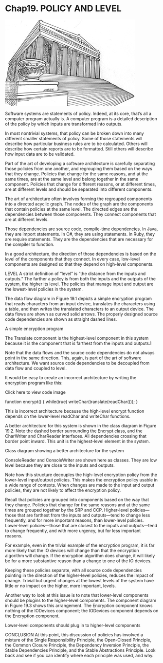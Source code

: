 # Chap19. POLICY AND LEVEL
![](./un/CH-UN19.jpg)

Software systems are statements of policy. Indeed, at its core, that’s all a computer program actually is. A computer program is a detailed description of the policy by which inputs are transformed into outputs.

In most nontrivial systems, that policy can be broken down into many different smaller statements of policy. Some of those statements will describe how particular business rules are to be calculated. Others will describe how certain reports are to be formatted. Still others will describe how input data are to be validated.

Part of the art of developing a software architecture is carefully separating those policies from one another, and regrouping them based on the ways that they change. Policies that change for the same reasons, and at the same times, are at the same level and belong together in the same component. Policies that change for different reasons, or at different times, are at different levels and should be separated into different components.

The art of architecture often involves forming the regrouped components into a directed acyclic graph. The nodes of the graph are the components that contain policies at the same level. The directed edges are the dependencies between those components. They connect components that are at different levels.

Those dependencies are source code, compile-time dependencies. In Java, they are import statements. In C#, they are using statements. In Ruby, they are require statements. They are the dependencies that are necessary for the compiler to function.

In a good architecture, the direction of those dependencies is based on the level of the components that they connect. In every case, low-level components are designed so that they depend on high-level components.

LEVEL
A strict definition of “level” is “the distance from the inputs and outputs.” The farther a policy is from both the inputs and the outputs of the system, the higher its level. The policies that manage input and output are the lowest-level policies in the system.

The data flow diagram in Figure 19.1 depicts a simple encryption program that reads characters from an input device, translates the characters using a table, and then writes the translated characters to an output device. The data flows are shown as curved solid arrows. The properly designed source code dependencies are shown as straight dashed lines.

<Figures figure="19-1">A simple encryption program</Figures>

The Translate component is the highest-level component in this system because it is the component that is farthest from the inputs and outputs.1

Note that the data flows and the source code dependencies do not always point in the same direction. This, again, is part of the art of software architecture. We want source code dependencies to be decoupled from data flow and coupled to level.

It would be easy to create an incorrect architecture by writing the encryption program like this:

Click here to view code image

function encrypt() {
  while(true)
    writeChar(translate(readChar()));
}

This is incorrect architecture because the high-level encrypt function depends on the lower-level readChar and writeChar functions.

A better architecture for this system is shown in the class diagram in Figure 19.2. Note the dashed border surrounding the Encrypt class, and the CharWriter and CharReader interfaces. All dependencies crossing that border point inward. This unit is the highest-level element in the system.

<Figures figure="19-2">Class diagram showing a better architecture for the system</Figures>

ConsoleReader and ConsoleWriter are shown here as classes. They are low level because they are close to the inputs and outputs.

Note how this structure decouples the high-level encryption policy from the lower-level input/output policies. This makes the encryption policy usable in a wide range of contexts. When changes are made to the input and output policies, they are not likely to affect the encryption policy.

Recall that policies are grouped into components based on the way that they change. Policies that change for the same reasons and at the same times are grouped together by the SRP and CCP. Higher-level policies—those that are farthest from the inputs and outputs—tend to change less frequently, and for more important reasons, than lower-level policies. Lower-level policies—those that are closest to the inputs and outputs—tend to change frequently, and with more urgency, but for less important reasons.

For example, even in the trivial example of the encryption program, it is far more likely that the IO devices will change than that the encryption algorithm will change. If the encryption algorithm does change, it will likely be for a more substantive reason than a change to one of the IO devices.

Keeping these policies separate, with all source code dependencies pointing in the direction of the higher-level policies, reduces the impact of change. Trivial but urgent changes at the lowest levels of the system have little or no impact on the higher, more important, levels.

Another way to look at this issue is to note that lower-level components should be plugins to the higher-level components. The component diagram in Figure 19.3 shows this arrangement. The Encryption component knows nothing of the IODevices component; the IODevices component depends on the Encryption component.

<Figures figure="19-3">Lower-level components should plug in to higher-level components</Figures>

CONCLUSION
At this point, this discussion of policies has involved a mixture of the Single Responsibility Principle, the Open-Closed Principle, the Common Closure Principle, the Dependency Inversion Principle, the Stable Dependencies Principle, and the Stable Abstractions Principle. Look back and see if you can identify where each principle was used, and why.